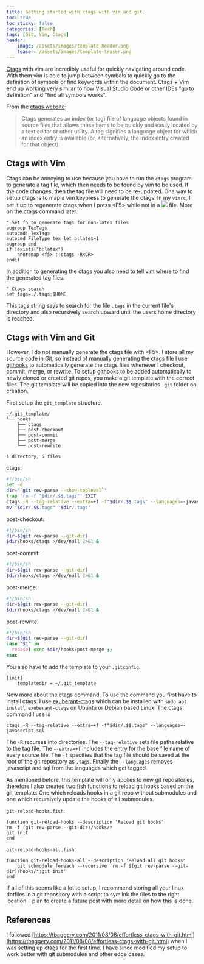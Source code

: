 ```yaml
---
title: Getting started with ctags with vim and git.
toc: true
toc_sticky: false
categories: [Tech]
tags: [Git, Vim, Ctags]
header:
    image: /assets/images/template-header.png
    teaser: /assets/images/template-teaser.png
---
```


[Ctags](http://ctags.sourceforge.net/) with vim are incredibly useful for quickly navigating around code.
With them vim is able to jump between symbols to quickly go to the definition of symbols or find keywords within the document.
Ctags + Vim end up working very similar to how [Visual Studio Code](https://code.visualstudio.com/) or other IDEs "go to definition" and "find all symbols works".

From the [ctags website](http://ctags.sourceforge.net/whatis.html):
> Ctags generates an index (or tag) file of language objects found in source files that allows these items to be quickly and easily located by a text editor or other utility. A tag signifies a language object for which an index entry is available (or, alternatively, the index entry created for that object).

## Ctags with Vim

Ctags can be annoying to use because you have to run the `ctags` program to generate a tag file, which then needs to be found by vim to be used.
If the code changes, then the tag file will need to be re-updated.
One way to setup ctags is to map a vim keypress to generate the ctags.
In my `vimrc`, I set it up to regenerate ctags when I press \<F5\> while not in a <img src="http://latex.codecogs.com/gif.latex?\LaTeX" border="0"/> file.
More on the ctags command later.

~~~ viml
" Set f5 to generate tags for non-latex files
augroup TexTags
autocmd! TexTags
autocmd FileType tex let b:latex=1
augroup end
if !exists("b:latex")
    nnoremap <f5> :!ctags -R<CR>
endif
~~~

In addition to generating the ctags you also need to tell vim where to find the generated tag files.

~~~ viml
" Ctags search
set tags=./.tags;$HOME
~~~

This tags string says to search for the file `.tags` in the current file's directory and also recursively search upward until the users home directory is reached.

## Ctags with Vim and Git

However, I do not manually generate the ctags file with \<F5\>.
I store all my source code in [Git](https://git-scm.com/), so instead of manually generating the ctags file I use [githooks](https://git-scm.com/book/en/v2/Customizing-Git-Git-Hooks) to automatically generate the ctags files whenever I checkout, commit, merge, or rewrite.
To setup githooks to be added automatically to newly cloned or created git repos, you make a git template with the correct files.
The git template will be copied into the new repositories `.git` folder on creation.

First setup the `git_template` structure.

~~~
~/.git_template/
└── hooks
    ├── ctags
    ├── post-checkout
    ├── post-commit
    ├── post-merge
    └── post-rewrite

1 directory, 5 files
~~~

ctags:
~~~ bash
#!/bin/sh
set -e
dir="`git rev-parse --show-toplevel`"
trap 'rm -f "$dir/.$$.tags"' EXIT
ctags -R --tag-relative --extra=+f -f"$dir/.$$.tags" --languages=-javascript,sql
mv "$dir/.$$.tags" "$dir/.tags"
~~~

post-checkout:
~~~ bash
#!/bin/sh
dir=$(git rev-parse --git-dir)
$dir/hooks/ctags >/dev/null 2>&1 &
~~~

post-commit:
~~~ bash
#!/bin/sh
dir=$(git rev-parse --git-dir)
$dir/hooks/ctags >/dev/null 2>&1 &
~~~

post-merge:
~~~ bash
#!/bin/sh
dir=$(git rev-parse --git-dir)
$dir/hooks/ctags >/dev/null 2>&1 &
~~~

post-rewrite:
~~~ bash
#!/bin/sh
dir=$(git rev-parse --git-dir)
case "$1" in
  rebase) exec $dir/hooks/post-merge ;;
esac
~~~

You also have to add the template to your `.gitconfig`.
~~~
[init]
    templatedir = ~/.git_template
~~~

Now more about the ctags command.
To use the command you first have to install ctags.
I use [exuberant-ctags](http://ctags.sourceforge.net/) which can be installed with `sudo apt install exuberant-ctags` on Ubuntu or Debian based Linux.
The ctags command I use is 

    ctags -R --tag-relative --extra=+f -f"$dir/.$$.tags" --languages=-javascript,sql

The `-R` recurses into directories.
The `--tag-relative` sets file paths relative to the tag file.
The `--extra=+f` includes the entry for the base file name of every source file.
The `-f` specifies that the tag file should be saved at the root of the git repository as `.tags`.
Finally the `--languages` removes javascript and sql from the languages which get tagged.

As mentioned before, this template will only applies to new git repositories, therefore I also created two [fish](https://fishshell.com/) functions to reload git hooks based on the git template.
One which reloads hooks in a git repo without submodules and one which recursively update the hooks of all submodules.

`git-reload-hooks.fish`:

    function git-reload-hooks --description 'Reload git hooks'
    rm -f (git rev-parse --git-dir)/hooks/*
    git init
    end


`git-reload-hooks-all.fish`:

    function git-reload-hooks-all --description 'Reload all git hooks'
        git submodule foreach --recursive 'rm -f $(git rev-parse --git-dir)/hooks/*;git init'
    end

If all of this seems like a lot to setup, I recommend storing all your linux dotfiles in a git repository with a script to symlink the files to the right location.
I plan to create a future post with more detail on how this is done.


## References
I followed [https://tbaggery.com/2011/08/08/effortless-ctags-with-git.html](https://tbaggery.com/2011/08/08/effortless-ctags-with-git.html) when I was setting up ctags for the first time.
I have since modified my setup to work better with git submodules and other edge cases.

